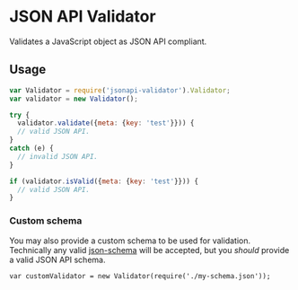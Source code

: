 # JSON API Validator

Validates a JavaScript object as JSON API compliant.

## Usage

```javascript
var Validator = require('jsonapi-validator').Validator;
var validator = new Validator();

try {
  validator.validate({meta: {key: 'test'}})) {
  // valid JSON API.
}
catch (e) {
  // invalid JSON API.
}

if (validator.isValid({meta: {key: 'test'}})) {
  // valid JSON API.
}
```

### Custom schema

You may also provide a custom schema to be used for validation. Technically any valid
[json-schema](http://json-schema.org/) will be accepted, but you _should_ provide a valid
JSON API schema.

```
var customValidator = new Validator(require('./my-schema.json'));
```
